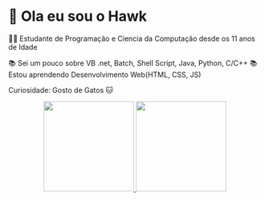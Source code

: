 # :wave: Ola eu sou o Hawk

:man_technologist: Estudante de Programação e Ciencia da Computação desde os 11 anos de Idade

:books: Sei um pouco sobre VB .net, Batch, Shell Script, Java, Python, C/C++
:books: Estou aprendendo Desenvolvimento Web(HTML, CSS, JS)

Curiosidade: Gosto de Gatos :cat:



<div align="center">
  <a href="https://github.com/Hawk2811">
  <img height="180em" src="https://github-readme-stats.vercel.app/api?username=Hawk2811&show_icons=true&theme=dark&include_all_commits=true&count_private=true"/>
  <img height="180em" src="https://github-readme-stats.vercel.app/api/top-langs/?username=Hawk2811&layout=compact&langs_count=7&theme=dark"/>
</div>

